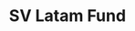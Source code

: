 ---
title: SV Latam Fund
image: "/assets/img/resources/entrepreneurship/fund.png"
description: Pre-seed venture capital firm focused on Latin America
categories:
  - Venture Capital
link: www.svlatamfund.co
---